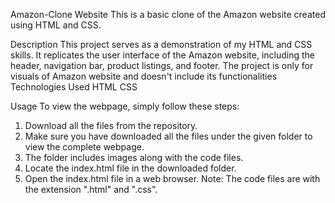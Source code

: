 Amazon-Clone Website
This is a basic clone of the Amazon website created using HTML and CSS.

Description
This project serves as a demonstration of my HTML and CSS skills. It replicates the user interface of the Amazon website, including the header, navigation bar, product listings, and footer.
The project is only for visuals of Amazon website and doesn't include its functionalities
Technologies Used
HTML
CSS

Usage
To view the webpage, simply follow these steps:

1. Download all the files from the repository.
2. Make sure you have downloaded all the files under the given folder to view the complete webpage.
3. The folder includes images along with the code files.
4. Locate the index.html file in the downloaded folder.
5. Open the index.html file in a web browser.
Note: The code files are with the extension ".html" and ".css".


